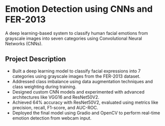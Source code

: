 # __Emotion Detection using CNNs and FER-2013__
A deep learning-based system to classify human facial emotions from grayscale images into seven categories using Convolutional Neural Networks (CNNs).

## __Project Description__
- Built a deep learning model to classify facial expressions into 7 categories using grayscale images from the FER-2013 dataset.
- Addressed class imbalance using data augmentation techniques and class weighting during training.
- Designed custom CNN models and experimented with advanced architectures like VGG16 and ResNet50V2.
- Achieved 64% accuracy with ResNet50V2, evaluated using metrics like precision, recall, F1-score, and AUC-ROC.
- Deployed the final model using Gradio and OpenCV to perform real-time emotion detection from webcam input.
